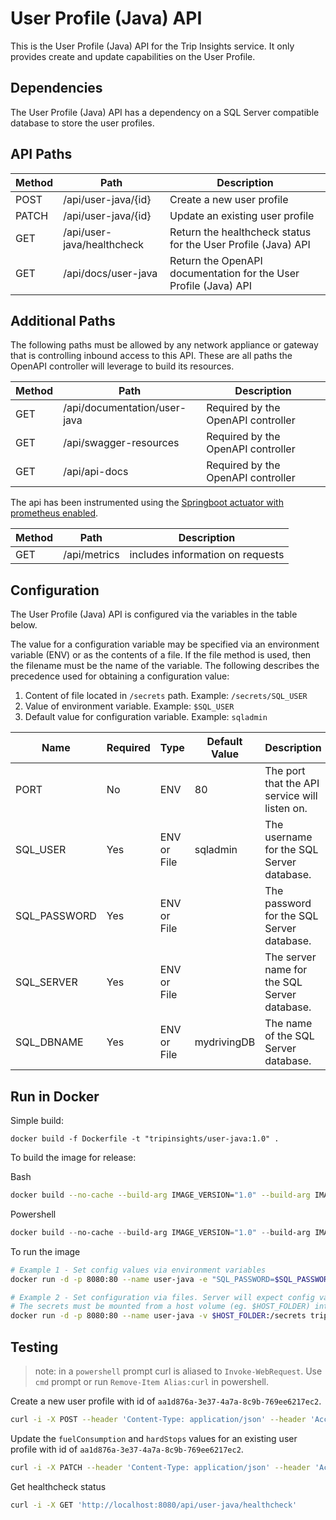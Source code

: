 # User Profile (Java) API

This is the User Profile (Java) API for the Trip Insights service. It only provides create and update capabilities on the User Profile.

## Dependencies

The User Profile (Java) API has a dependency on a SQL Server compatible database to store the user profiles.

## API Paths

| Method  | Path                        |Description                                                       |
|---------|-----------------------------|------------------------------------------------------------------|
| POST    | /api/user-java/{id}         | Create a new user profile                                        |
| PATCH   | /api/user-java/{id}         | Update an existing user profile                                  |
| GET     | /api/user-java/healthcheck  | Return the healthcheck status for the User Profile (Java) API    |
| GET     | /api/docs/user-java         | Return the OpenAPI documentation for the User Profile (Java) API |

## Additional Paths

The following paths must be allowed by any network appliance or gateway that is controlling inbound access to this API. These are all paths the OpenAPI controller will leverage to build its resources.

| Method  | Path                          |Description                            |
|---------|-------------------------------|---------------------------------------|
| GET     | /api/documentation/user-java  | Required by the OpenAPI controller    |
| GET     | /api/swagger-resources        | Required by the OpenAPI controller    |
| GET     | /api/api-docs                 | Required by the OpenAPI controller    |

The api has been instrumented using the [Springboot actuator with prometheus enabled](https://docs.spring.io/spring-boot/docs/current/reference/htmlsingle/#production-ready-metrics-export-prometheus).  

| Method  | Path                          |Description                            |
|---------|-------------------------------|---------------------------------------|
| GET     | /api/metrics                      | includes information on requests    |

## Configuration

The User Profile (Java) API is configured via the variables in the table below.

The value for a configuration variable may be specified via an environment variable (ENV) or as the contents of a file. If the file method is used, then the filename must be the name of the variable. The following describes the precedence used for obtaining a configuration value:

1. Content of file located in `/secrets` path. Example: `/secrets/SQL_USER`
2. Value of environment variable. Example: `$SQL_USER`
3. Default value for configuration variable. Example: `sqladmin`

| Name                 | Required | Type        | Default Value | Description                                   |
|----------------------|----------|-------------|---------------|-----------------------------------------------|
| PORT                 | No       | ENV         | 80            | The port that the API service will listen on. |
| SQL_USER             | Yes      | ENV or File | sqladmin      | The username for the SQL Server database.     |
| SQL_PASSWORD         | Yes      | ENV or File |               | The password for the SQL Server database.     |
| SQL_SERVER           | Yes      | ENV or File |               | The server name for the SQL Server database.  |
| SQL_DBNAME           | Yes      | ENV or File | mydrivingDB   | The name of the SQL Server database.          |

## Run in Docker

Simple build:

```
docker build -f Dockerfile -t "tripinsights/user-java:1.0" .
```

To build the image for release:

Bash
```bash
docker build --no-cache --build-arg IMAGE_VERSION="1.0" --build-arg IMAGE_CREATE_DATE="`date -u +"%Y-%m-%dT%H:%M:%SZ"`" --build-arg IMAGE_SOURCE_REVISION="`git rev-parse HEAD`" -f Dockerfile -t "tripinsights/user-java:1.0" .
```

Powershell
```powershell
docker build --no-cache --build-arg IMAGE_VERSION="1.0" --build-arg IMAGE_CREATE_DATE="$(Get-Date((Get-Date).ToUniversalTime()) -UFormat '%Y-%m-%dT%H:%M:%SZ')" --build-arg IMAGE_SOURCE_REVISION="$(git rev-parse HEAD)" -f Dockerfile -t "tripinsights/user-java:1.0" .
```

To run the image

```bash
# Example 1 - Set config values via environment variables
docker run -d -p 8080:80 --name user-java -e "SQL_PASSWORD=$SQL_PASSWORD" -e "SQL_SERVER=$SQL_SERVER" tripinsights/user-java:1.0

# Example 2 - Set configuration via files. Server will expect config values in files like /secrets/SQL_USER.
# The secrets must be mounted from a host volume (eg. $HOST_FOLDER) into the /secrets container volume.
docker run -d -p 8080:80 --name user-java -v $HOST_FOLDER:/secrets tripinsights/user-java:1.0
```

## Testing

> note: in a `powershell` prompt curl is aliased to `Invoke-WebRequest`.  Use `cmd` prompt or run `Remove-Item Alias:curl` in powershell.

Create a new user profile with id of `aa1d876a-3e37-4a7a-8c9b-769ee6217ec2`.

```bash
curl -i -X POST --header 'Content-Type: application/json' --header 'Accept: application/json' -d '{ "createdAt": "2018-08-07", "deleted": false, "firstName": "Hacker","fuelConsumption": 0,"hardAccelerations": 0,"hardStops": 0, "lastName": "Test","maxSpeed": 0,"profilePictureUri": "https://pbs.twimg.com/profile_images/1003946090146693122/IdMjh-FQ_bigger.jpg", "ranking": 0,"rating": 0, "totalDistance": 0, "totalTime": 0, "totalTrips": 0,  "updatedAt": "2018-08-07", "userId": "hacker2" }' 'http://localhost:8080/api/user-java/aa1d876a-3e37-4a7a-8c9b-769ee6217ec2'
```

Update the `fuelConsumption` and `hardStops` values for an existing user profile with id of `aa1d876a-3e37-4a7a-8c9b-769ee6217ec2`.

```bash
curl -i -X PATCH --header 'Content-Type: application/json' --header 'Accept: application/json' -d '{ "fuelConsumption":20, "hardStops":74371 }' 'http://localhost:8080/api/user-java/aa1d876a-3e37-4a7a-8c9b-769ee6217ec2'
```

Get healthcheck status

```bash
curl -i -X GET 'http://localhost:8080/api/user-java/healthcheck'


```